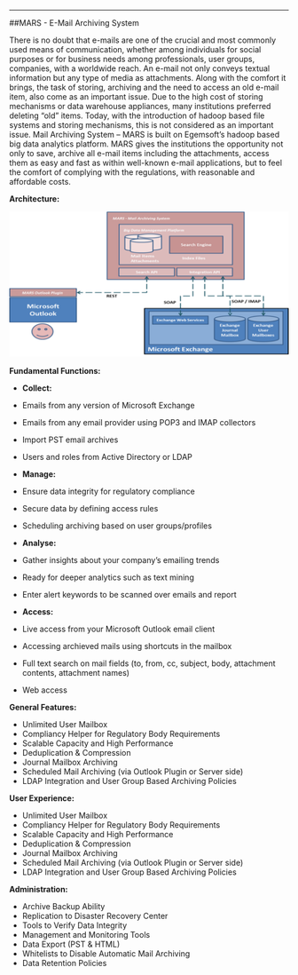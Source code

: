 - - -
##MARS - E-Mail Archiving System

There is no doubt that e-mails are one of the crucial and most commonly used means of communication, whether among individuals for social purposes or  for business needs among professionals, user groups, companies, with a worldwide reach. An e-mail not only conveys textual information but any type of media as attachments.
Along with the comfort it brings, the task of storing, archiving and the need to access an old e-mail item, also come as an important issue. Due to the high cost of storing mechanisms or data warehouse appliances, many institutions preferred deleting “old” items. Today, with the introduction of hadoop based file systems and storing mechanisms, this is not considered as an important issue.
Mail Archiving System – MARS is built on Egemsoft’s hadoop based big data analytics platform. MARS gives the institutions the opportunity not only to save, archive all e-mail items including the attachments, access them as easy and fast as within well-known e-mail applications, but to feel the comfort of complying with the regulations, with reasonable and affordable costs. 

**Architecture:**

![MARS](static/uploads/page/en/MARS.png)

**Fundamental Functions:**

- **Collect:**

- Emails from any version of Microsoft Exchange
- Emails from any email provider using POP3 and IMAP collectors
- Import PST email archives
- Users and roles from Active Directory or LDAP

- **Manage:**

- Ensure data integrity for regulatory compliance
- Secure data by defining access rules
- Scheduling archiving based on user groups/profiles

- **Analyse:**

- Gather insights about your company’s emailing trends
- Ready for deeper analytics such as text mining
- Enter alert keywords to be scanned over emails and report

- **Access:**

- Live access from your Microsoft Outlook email client
- Accessing archieved mails using shortcuts in the mailbox
- Full text search on mail fields (to, from, cc, subject, body, attachment contents, attachment names)
- Web access

**General Features:**

- Unlimited User Mailbox
- Compliancy Helper for Regulatory Body Requirements
- Scalable Capacity and High Performance
- Deduplication & Compression
- Journal Mailbox Archiving
- Scheduled Mail Archiving (via Outlook Plugin or Server side)
- LDAP Integration and User Group Based Archiving Policies

**User Experience:**

- Unlimited User Mailbox
- Compliancy Helper for Regulatory Body Requirements
- Scalable Capacity and High Performance
- Deduplication & Compression
- Journal Mailbox Archiving
- Scheduled Mail Archiving (via Outlook Plugin or Server side)
- LDAP Integration and User Group Based Archiving Policies

**Administration:**

- Archive Backup Ability
- Replication to Disaster Recovery Center
- Tools to Verify Data Integrity
- Management and  Monitoring Tools
- Data Export (PST & HTML)
- Whitelists to Disable Automatic Mail Archiving
- Data Retention Policies

